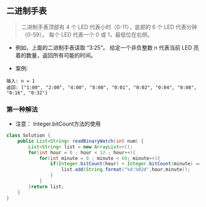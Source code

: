 ## 二进制手表
> 二进制手表顶部有 4 个 LED 代表小时（0-11），底部的 6 个 LED 代表分钟（0-59）。
每个 LED 代表一个 0 或 1，最低位在右侧。

* 例如，上面的二进制手表读取 “3:25”。
给定一个非负整数 n 代表当前 LED 亮着的数量，返回所有可能的时间。

* 案例:
```
输入: n = 1
返回: ["1:00", "2:00", "4:00", "8:00", "0:01", "0:02", "0:04", "0:08", "0:16", "0:32"]
```

### 第一种解法
* 注意： Integer.bitCount方法的使用

```java
class Solution {
    public List<String> readBinaryWatch(int num) {
        List<String> list = new ArrayList<>();
        for(int hour = 0 ; hour < 12 ; hour++){
            for(int minute = 0 ; minute < 60; minute++){
                if(Integer.bitCount(hour) + Integer.bitCount(minute) == num){
                    list.add(String.format("%d:%02d",hour,minute));
                }
            }
        }return list;
    }
}
```

